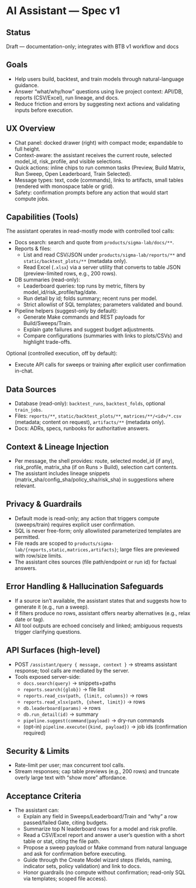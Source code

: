 # AI Assistant — Spec v1

## Status
Draft — documentation-only; integrates with BTB v1 workflow and docs

## Goals
- Help users build, backtest, and train models through natural-language guidance.
- Answer “what/why/how” questions using live project context: API/DB, reports (CSV/Excel), run lineage, and docs.
- Reduce friction and errors by suggesting next actions and validating inputs before execution.

## UX Overview
- Chat panel: docked drawer (right) with compact mode; expandable to full height.
- Context-aware: the assistant receives the current route, selected model_id, risk_profile, and visible selections.
- Quick actions: inline chips to run common tasks (Preview, Build Matrix, Run Sweep, Open Leaderboard, Train Selected).
- Message types: text, code (commands), links to artifacts, small tables (rendered with monospace table or grid).
- Safety: confirmation prompts before any action that would start compute jobs.

## Capabilities (Tools)
The assistant operates in read-mostly mode with controlled tool calls:
- Docs search: search and quote from `products/sigma-lab/docs/**`.
- Reports & files:
  - List and read CSV/JSON under `products/sigma-lab/reports/**` and `static/backtest_plots/**` (metadata only).
  - Read Excel (`.xlsx`) via a server utility that converts to table JSON (preview-limited rows, e.g., 200 rows).
- DB summaries (read-only):
  - Leaderboard queries: top runs by metric, filters by model_id/risk_profile/tag/date.
  - Run detail by id; folds summary; recent runs per model.
  - Strict allowlist of SQL templates; parameters validated and bound.
- Pipeline helpers (suggest-only by default):
  - Generate Make commands and REST payloads for Build/Sweeps/Train.
  - Explain gate failures and suggest budget adjustments.
  - Compare configurations (summaries with links to plots/CSVs) and highlight trade-offs.

Optional (controlled execution, off by default):
- Execute API calls for sweeps or training after explicit user confirmation in-chat.

## Data Sources
- Database (read-only): `backtest_runs`, `backtest_folds`, optional `train_jobs`.
- Files: `reports/**`, `static/backtest_plots/**`, `matrices/**/<id>/*.csv` (metadata; content on request), `artifacts/**` (metadata only).
- Docs: ADRs, specs, runbooks for authoritative answers.

## Context & Lineage Injection
- Per message, the shell provides: route, selected model_id (if any), risk_profile, matrix_sha (if on Runs > Build), selection cart contents.
- The assistant includes lineage snippets (matrix_sha/config_sha/policy_sha/risk_sha) in suggestions where relevant.

## Privacy & Guardrails
- Default mode is read-only; any action that triggers compute (sweeps/train) requires explicit user confirmation.
- SQL is never free-form; only allowlisted parameterized templates are permitted.
- File reads are scoped to `products/sigma-lab/{reports,static,matrices,artifacts}`; large files are previewed with row/size limits.
- The assistant cites sources (file path/endpoint or run id) for factual answers.

## Error Handling & Hallucination Safeguards
- If a source isn’t available, the assistant states that and suggests how to generate it (e.g., run a sweep).
- If filters produce no rows, assistant offers nearby alternatives (e.g., relax date or tag).
- All tool outputs are echoed concisely and linked; ambiguous requests trigger clarifying questions.

## API Surfaces (high-level)
- POST `/assistant/query { message, context }` → streams assistant response; tool calls are mediated by the server.
- Tools exposed server-side:
  - `docs.search(query)` → snippets+paths
  - `reports.search({glob})` → file list
  - `reports.read_csv(path, {limit, columns})` → rows
  - `reports.read_xlsx(path, {sheet, limit})` → rows
  - `db.leaderboard(params)` → rows
  - `db.run_detail(id)` → summary
  - `pipeline.suggest(command|payload)` → dry-run commands
  - (opt-in) `pipeline.execute({kind, payload})` → job ids (confirmation required)

## Security & Limits
- Rate-limit per user; max concurrent tool calls.
- Stream responses; cap table previews (e.g., 200 rows) and truncate overly large text with “show more” affordance.

## Acceptance Criteria
- The assistant can:
  - Explain any field in Sweeps/Leaderboard/Train and “why” a row passed/failed Gate, citing budgets.
  - Summarize top N leaderboard rows for a model and risk profile.
  - Read a CSV/Excel report and answer a user’s question with a short table or stat, citing the file path.
  - Propose a sweep payload or Make command from natural language and ask for confirmation before executing.
  - Guide through the Create Model wizard steps (fields, naming, indicator sets, policy validation) and link to docs.
  - Honor guardrails (no compute without confirmation; read-only SQL via templates; scoped file access).

